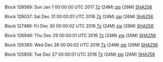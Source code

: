 Block 128589: Sun Jan  1 00:00:00 UTC 2017 [7z](https://transfer.sh/FmfZ5/bootstrap.dat.20170101.7z) (24M) [zip](https://transfer.sh/yoESy/bootstrap.dat.20170101.zip) (26M) [SHA256](https://transfer.sh/Uevog/sha256.txt)

Block 128037: Sat Dec 31 00:00:01 UTC 2016 [7z](https://transfer.sh/RmpS7/bootstrap.dat.20161231.7z) (24M) [zip](https://transfer.sh/v0Pih/bootstrap.dat.20161231.zip) (26M) [SHA256](https://transfer.sh/49L03/sha256.txt)

Block 127489: Fri Dec 30 00:00:02 UTC 2016 [7z](https://transfer.sh/Ms5Xq/bootstrap.dat.20161230.7z) (24M) [zip](https://transfer.sh/WlBVf/bootstrap.dat.20161230.zip) (26M) [SHA256](https://transfer.sh/jlmOz/sha256.txt)

Block 126946: Thu Dec 29 00:00:01 UTC 2016 [7z](https://transfer.sh/eLXld/bootstrap.dat.20161229.7z) (24M) [zip](https://transfer.sh/b6b20/bootstrap.dat.20161229.zip) (26M) [SHA256](https://transfer.sh/149p3N/sha256.txt)

Block 126393: Wed Dec 28 00:00:02 UTC 2016 [7z](https://transfer.sh/OixNk/bootstrap.dat.20161228.7z) (24M) [zip](https://transfer.sh/zjxFr/bootstrap.dat.20161228.zip) (26M) [SHA256](https://transfer.sh/oS1v7/sha256.txt)

Block 125858: Tue Dec 27 00:00:01 UTC 2016 [7z](https://transfer.sh/159mRe/bootstrap.dat.20161227.7z) (24M) [zip](https://transfer.sh/X4t28/bootstrap.dat.20161227.zip) (26M) [SHA256](https://transfer.sh/klZea/sha256.txt)
